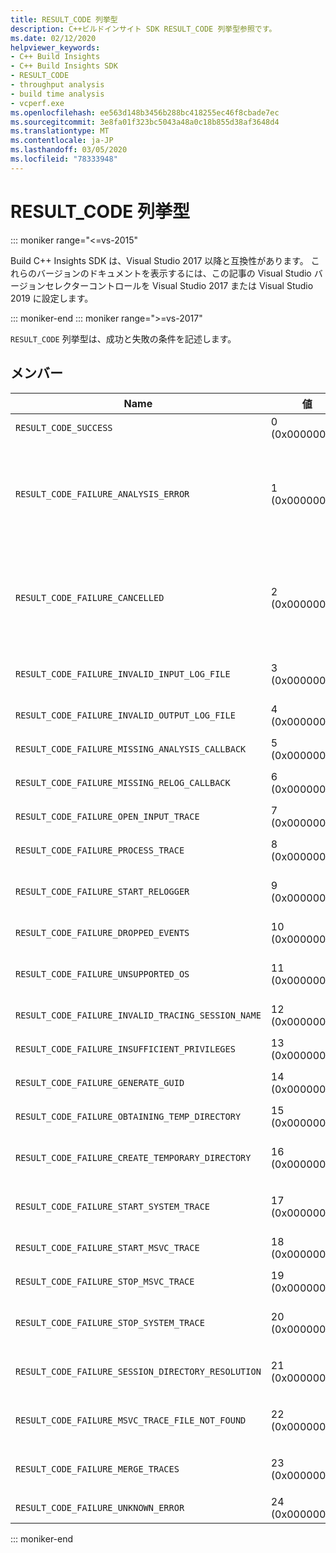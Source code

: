 ```yaml
---
title: RESULT_CODE 列挙型
description: C++ビルドインサイト SDK RESULT_CODE 列挙型参照です。
ms.date: 02/12/2020
helpviewer_keywords:
- C++ Build Insights
- C++ Build Insights SDK
- RESULT_CODE
- throughput analysis
- build time analysis
- vcperf.exe
ms.openlocfilehash: ee563d148b3456b288bc418255ec46f8cbade7ec
ms.sourcegitcommit: 3e8fa01f323bc5043a48a0c18b855d38af3648d4
ms.translationtype: MT
ms.contentlocale: ja-JP
ms.lasthandoff: 03/05/2020
ms.locfileid: "78333948"
---
```

# <a name="result_code-enum"></a>RESULT_CODE 列挙型

::: moniker range="<=vs-2015"

Build C++ Insights SDK は、Visual Studio 2017 以降と互換性があります。 これらのバージョンのドキュメントを表示するには、この記事の Visual Studio バージョンセレクターコントロールを Visual Studio 2017 または Visual Studio 2019 に設定します。

::: moniker-end
::: moniker range=">=vs-2017"

`RESULT_CODE` 列挙型は、成功と失敗の条件を記述します。

## <a name="members"></a>メンバー

| Name | 値 | Description |
|--|--|--|
| `RESULT_CODE_SUCCESS` | 0 (0x00000000) | 操作は成功しました。 |
| `RESULT_CODE_FAILURE_ANALYSIS_ERROR` | 1 (0x00000001) | [ANALYSIS_DESCRIPTOR](analysis-descriptor-struct.md)または[RELOG_DESCRIPTOR](relog-descriptor-struct.md)のいずれかのコールバック関数が `CALLBACK_CODE_ANALYSIS_FAILURE` 値を返しました。 この値は[CALLBACK_CODE](callback-code-enum.md)列挙型のメンバーです。 |
| `RESULT_CODE_FAILURE_CANCELLED` | 2 (0x00000002) | [ANALYSIS_DESCRIPTOR](analysis-descriptor-struct.md)または[RELOG_DESCRIPTOR](relog-descriptor-struct.md)のいずれかのコールバック関数が `CALLBACK_CODE_ANALYSIS_CANCEL` 値を返しました。 この値は[CALLBACK_CODE](callback-code-enum.md)列挙型のメンバーです。 |
| `RESULT_CODE_FAILURE_INVALID_INPUT_LOG_FILE` | 3 (0x00000003) | 指定された入力 Windows イベントトレーシング (ETW) トレースが無効です。 |
| `RESULT_CODE_FAILURE_INVALID_OUTPUT_LOG_FILE` | 4 (0x00000004) | 指定された出力 ETW トレースは無効です。 |
| `RESULT_CODE_FAILURE_MISSING_ANALYSIS_CALLBACK` | 5 (0x00000005) | [ANALYSIS_CALLBACKS](analysis-callbacks-struct.md)構造が正しく初期化されませんでした。 |
| `RESULT_CODE_FAILURE_MISSING_RELOG_CALLBACK` | 6 (0x00000006) | [RELOG_CALLBACKS](relog-callbacks-struct.md)構造が正しく初期化されませんでした。 |
| `RESULT_CODE_FAILURE_OPEN_INPUT_TRACE` | 7 (0x00000007) | 入力 ETW トレースを開くことができませんでした。 |
| `RESULT_CODE_FAILURE_PROCESS_TRACE` | 8 (0x00000008) | 入力 ETW トレースの処理中にエラーが発生しました。 |
| `RESULT_CODE_FAILURE_START_RELOGGER` | 9 (0x00000009) | 再ログセッションを開始しようとしたときにエラーが発生しました。 |
| `RESULT_CODE_FAILURE_DROPPED_EVENTS` | 10 (0x0000000A) | 入力 ETW トレースに重要なイベントがありません。 |
| `RESULT_CODE_FAILURE_UNSUPPORTED_OS` | 11 (0x0000000B) | サポートされC++ていないバージョンの Windows でビルドインサイトを使用しています。 |
| `RESULT_CODE_FAILURE_INVALID_TRACING_SESSION_NAME` | 12 (0x0000000C) | 指定されたセッション名は無効です。 |
| `RESULT_CODE_FAILURE_INSUFFICIENT_PRIVILEGES` | 13 (0x0000000D) | この操作には管理者特権が必要です。 |
| `RESULT_CODE_FAILURE_GENERATE_GUID` | 14 (0x0000000E) | GUID の生成中にエラーが発生しました。 |
| `RESULT_CODE_FAILURE_OBTAINING_TEMP_DIRECTORY` | 15 (0x0000000F) | 一時ディレクトリのパスを確認中にエラーが発生しました。 |
| `RESULT_CODE_FAILURE_CREATE_TEMPORARY_DIRECTORY` | 16 (0x00000010) | 開始中のトレースセッションの一時ディレクトリを作成しようとして、エラーが発生しました。 |
| `RESULT_CODE_FAILURE_START_SYSTEM_TRACE` | 17 (0x00000011) | システムトレースを開始しようとしたときにエラーが発生しました。 |
| `RESULT_CODE_FAILURE_START_MSVC_TRACE` | 18 (0x00000012) | MSVC トレースを開始しようとしたときにエラーが発生しました。 |
| `RESULT_CODE_FAILURE_STOP_MSVC_TRACE` | 19 (0x00000013) | MSVC トレースを停止しようとしたときにエラーが発生しました。 |
| `RESULT_CODE_FAILURE_STOP_SYSTEM_TRACE` | 20 (0x00000014) | システムトレースを開始しようとしたときにエラーが発生しました。 |
| `RESULT_CODE_FAILURE_SESSION_DIRECTORY_RESOLUTION` | 21 (0x00000015) | トレースが停止されましたが、トレースセッションの一時ディレクトリが見つかりません。 |
| `RESULT_CODE_FAILURE_MSVC_TRACE_FILE_NOT_FOUND` | 22 (0x00000016) | 停止しようとしている MSVC トレースのトレースファイルが見つかりません。 |
| `RESULT_CODE_FAILURE_MERGE_TRACES` | 23 (0x00000017) | カーネルトレースコントロールを使用してトレースをマージするときにエラーが発生しました。 |
| `RESULT_CODE_FAILURE_UNKNOWN_ERROR` | 24 (0x00000018) | 不明なエラーが発生しました。 |

::: moniker-end
